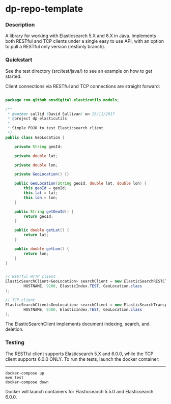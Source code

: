 dp-repo-template
================

### Description

A library for working with Elasticsearch 5.X and 6.X in Java. Implements both RESTful and TCP clients under a single easy to use API, with an option to pull a RESTful only version (restonly branch).

### Quickstart

See the test directory (src/test/java/) to see an example on how to get started.

Client connections via RESTful and TCP connections are straight forward:

```java

package com.github.onsdigital.elasticutils.models;

/**
 * @author sullid (David Sullivan) on 15/11/2017
 * @project dp-elasticutils
 *
 * Simple POJO to test Elasticsearch client
 */
public class GeoLocation {

    private String geoId;

    private double lat;

    private double lon;

    private GeoLocation() {}

    public GeoLocation(String geoId, double lat, double lon) {
        this.geoId = geoId;
        this.lat = lat;
        this.lon = lon;
    }

    public String getGeoId() {
        return geoId;
    }

    public double getLat() {
        return lat;
    }

    public double getLon() {
        return lon;
    }
}


// RESTful HTTP client
ElasticSearchClient<GeoLocation> searchClient = new ElasticSearchRESTClient<GeoLocation>(
        HOSTNAME, 9200, ElasticIndex.TEST, GeoLocation.class
);

// TCP client
ElasticSearchClient<GeoLocation> searchClient = new ElasticSearchTransportClient<GeoLocation>(
        HOSTNAME, 9300, ElasticIndex.TEST, GeoLocation.class
);
```

The ElasticSearchClient implements document indexing, search, and deletion.

### Testing

The RESTful client supports Elasticsearch 5.X and 6.0.0, while the TCP client supports 6.0.0 ONLY. To run the tests, launch the docker container:

------
	docker-compose up
	mvn test
	docker-compose down

Docker will launch containers for Elasticsearch 5.5.0 and Elasticsearch 6.0.0.